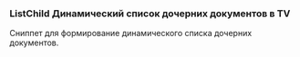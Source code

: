 
<meta http-equiv="Content-Type" content="text/html; charset=utf-8">
<h3>ListChild Динамический список дочерних документов в TV</h3>
Сниппет для формирование динамического списка дочерних документов.
